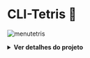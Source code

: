 # CLI-Tetris 🧩  
![menutetris](https://github.com/user-attachments/assets/9c4723d6-bbff-4756-bb81-7771849a2f73)

<details>
<summary><strong>Ver detalhes do projeto</strong></summary>
<br>

## 01. Membros do Projeto
- Diego Xavier ([@elbedie](https://github.com/elbedie))
- Hyngrid Souza e Silva ([@Hyngras](https://github.com/Hyngras))
- Maria Gabriela Damásio Bezerra ([@gabidamasio](https://github.com/gabidamasio))
- Pamela Teixeira Rodrigues ([@draedpunk](https://github.com/draedpunk))

## 02. Disciplina
Programação Imperativa e Funcional - 2025.1

## 03. Instituição de Ensino
CESAR School

## 04. Mecânica do Jogo
Tetris é um jogo clássico onde o jogador deve posicionar peças chamadas tetraminós que caem do topo da área jogável. Cada vez que uma linha é completamente preenchida, ela é eliminada e o jogador ganha pontos.

Nesta versão em terminal, algumas peças ganharam uma funcionalidade especial: a capacidade de explodir blocos ao seu redor ao tocarem outras peças, tornando o jogo mais desafiador. Gerada aleatoriamente, a peça explosiva poderá dificultar ou também ajudar nos momentos em que o espaço da área jogável estiver menor.

<p align="center">
  <img src="https://github.com/user-attachments/assets/d84f1c2b-3d64-4749-8b22-9d7ceeaba754" width="45%"/>
  <img src="https://github.com/user-attachments/assets/067fcf19-8368-4818-ae8c-651bb3fc5050" width="45%"/>
</p>

## 05. Pontuação
- Cada peça posicionada concede **25 pontos**.
- Linhas completas eliminadas rendem **+75 pontos por linha**.
- Peça especial explosiva gera uma **penalidade de -50 pontos**, mesmo se eliminar linhas.
- A função de pontuação **prioriza a verificação da peça explosiva** antes de pontuar.
- A cada **5 linhas eliminadas**, o jogador **sobe de nível**.
- Níveis mais altos aumentam a **velocidade de queda das peças**, tornando o jogo mais desafiador.

## 06. Regras e Funcionamento 
- As peças caem uma de cada vez e podem ser movidas antes de tocar o fundo ou outras peças.
- O controle é feito pelas teclas WASD.
- Linhas completas são eliminadas e convertidas em pontos.
- A velocidade das peças aumenta com o tempo ou com o progresso do jogador.
- O jogo encerra quando não há mais espaço para novas peças.

## 07. Controles
- **W**: girar a peça  
- **A**: mover para a esquerda  
- **S**: acelerar a queda  
- **D**: mover para a direita  

## 08. Requisitos e Execução

Este jogo foi desenvolvido para sistemas baseados em Unix, como **Linux** e **macOS**, mas também pode ser executado no **Windows** utilizando o **WSL (Windows Subsystem for Linux)**.

### Requisitos:
- Ambiente Linux, macOS ou Windows com WSL
- Compilador C (como `gcc`)
- Utilitário `make` instalado

### Para compilar e executar o jogo:

1. Clone o repositório:
   ```bash
   git clone https://github.com/draedpunk/pif-tetris.git
   cd pif-tetris
   ```
2. Compilação e execução:
    ```bash
   make
   ./build/tetris
    ```
**❗OBS.:** Certifique-se de estar no terminal Linux ou no WSL no caso de Windows
   </details>

